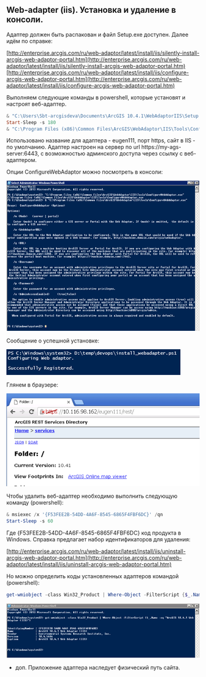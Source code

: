 ## Web-adapter (iis). Установка и удаление в консоли.

Адаптер должен быть распакован и файл Setup.exe доступен. Далее идём по справке:

[http://enterprise.arcgis.com/ru/web-adaptor/latest/install/iis/silently-install-arcgis-web-adaptor-portal.htm](http://enterprise.arcgis.com/ru/web-adaptor/latest/install/iis/silently-install-arcgis-web-adaptor-portal.htm)
[http://enterprise.arcgis.com/ru/web-adaptor/latest/install/iis/configure-arcgis-web-adaptor-portal.htm](http://enterprise.arcgis.com/ru/web-adaptor/latest/install/iis/configure-arcgis-web-adaptor-portal.htm)

Выполняем следующие команды в powershell, которые установят и настроят веб-адаптер.

```powershell
& "C:\Users\Sbt-arcgisdeva\Documents\ArcGIS 10.4.1\WebAdaptorIIS\Setup.exe" /qb VDIRNAME=eugen111 WEBSITE_ID=1 PORT=443
Start-Sleep -s 180
& "C:\Program Files (x86)\Common Files\ArcGIS\WebAdaptor\IIS\Tools\ConfigureWebAdaptor.exe" /m server /w https://localhost/eugen111/webadaptor /g https://my-ags-server:6443 /a true /u siteadmin /p 123456
```

Использовано название для адаптера - eugen111, порт https, сайт в IIS - по умолчанию.
Адаптер настроен на сервер по url https://my-ags-server:6443, c возможностью админского доступа через ссылку с веб-адаптером.

Опции ConfigureWebAdaptor можно посмотреть в консоли:

![alt-текст](../images/wa_iis/webadapter_config_options.PNG "webadapter_config_options")

Сообщение о успешной установке:

![alt-текст](../images/wa_iis/webadapter_succes.PNG "webadapter_succes")

Глянем в браузере:

![alt-текст](../images/wa_iis/example_new_webadapter.PNG "example_new_webadapter")


Чтобы удалить веб-адаптер необходимо выполнить следующую команду (powershell):

```powershell
& msiexec /x '{F53FEE2B-54DD-4A6F-8545-6865F4FBF6DC}' /qn
Start-Sleep -s 60
```

Где {F53FEE2B-54DD-4A6F-8545-6865F4FBF6DC} код продукта в Windows. Справка предлагает набор идентификаторов для удаления:

[http://enterprise.arcgis.com/ru/web-adaptor/latest/install/iis/uninstall-arcgis-web-adaptor-portal.htm](http://enterprise.arcgis.com/ru/web-adaptor/latest/install/iis/uninstall-arcgis-web-adaptor-portal.htm)

Но можно определить коды установленных адаптеров командой (powershell):

```powershell
get-wmiobject -class Win32_Product | Where-Object -FilterScript {$_.Name -eq "ArcGIS 10.4.1 Web Adaptor (IIS)"}
```

![alt-текст](../images/wa_iis/search_id_webadapter.PNG "search_id_webadapter")

+ доп. Приложение адаптера наследует физический путь сайта.
